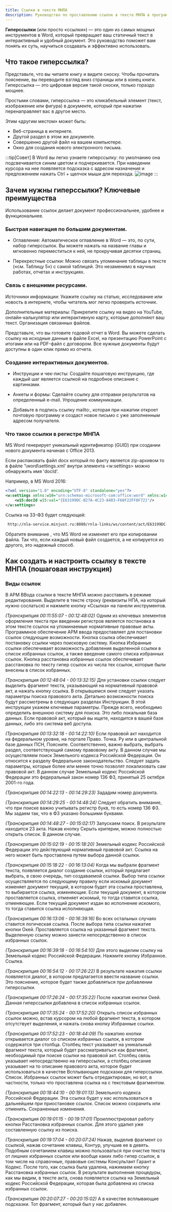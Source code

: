 ```yaml
---
title: Ссылки в тексте МНПА
description: Руководство по проставлению ссылок в тексте МНПА в программе Агент регистра НПА
---
```


**Гиперссылки** (или просто «ссылки») — это один из самых мощных инструментов в Word, который превращает ваш статичный текст в интерактивный и удобный документ. 
Это руководство поможет вам понять их суть, научиться создавать и эффективно использовать.

## Что такое гиперссылка?

Представьте, что вы читаете книгу и видите сноску. Чтобы прочитать пояснение, вы переводите взгляд вниз страницы или в конец книги. Гиперссылка — это цифровая версия такой сноски, только гораздо мощнее.

Простыми словами, гиперссылка — это кликабельный элемент (текст, изображение или фигура) в документе, который при нажатии перенаправляет вас в другое место.

Этим «другим местом» может быть: 
* Веб-страница в интернете.
* Другой раздел в этом же документе.
* Совершенно другой файл на вашем компьютере.
* Окно для создания нового электронного письма.

:::tip[Совет]
В Word вы легко узнаете гиперссылку: по умолчанию она подсвечивается синим цветом и подчеркивается. При наведении курсора на нее появляется подсказка с адресом назначения и предложением нажать Ctrl + щелчок мыши для перехода.
![image](../../assets/1samplelinkword.png)
:::

## Зачем нужны гиперссылки? Ключевые преимущества

Использование ссылок делает документ профессиональнее, удобнее и функциональнее.

### Быстрая навигация по большим документам.

* Оглавление: Автоматическое оглавление в Word — это, по сути, набор гиперссылок. Вы можете нажать на название главы и мгновенно переместиться к ней, не прокручивая десятки страниц.

* Перекрестные ссылки: Можно связать упоминание таблицы в тексте («см. Таблицу 5») с самой таблицей. Это незаменимо в научных работах, отчетах и инструкциях.

### Связь с внешними ресурсами.

Источники информации: Укажите ссылку на статью, исследование или новость в интернете, чтобы читатель мог легко проверить источник.

Дополнительные материалы: Прикрепите ссылку на видео на YouTube, онлайн-калькулятор или интерактивную карту, которые дополняют ваш текст.
Организация связанных файлов.

Представьте, что вы готовите годовой отчет в Word. Вы можете сделать ссылку на исходные данные в файле Excel, на презентацию PowerPoint с итогами или на PDF-файл с договором. Все нужные документы будут доступны в один клик прямо из отчета.

### Создание интерактивных документов.

* Инструкции и чек-листы: Создайте пошаговую инструкцию, где каждый шаг является ссылкой на подробное описание с картинками.

* Анкеты и формы: Сделайте ссылку для отправки результатов на определенный e-mail.
Упрощение коммуникации.

* Добавьте в подпись ссылку mailto:, которая при нажатии откроет почтовую программу и создаст новое письмо с уже заполненным адресом получателя.

### Что такое ссылки в регистре МНПА

MS Word генерирует уникальный идентификатор (GUID) при создании нового документа начиная с Office 2013. 

Если распаковать файл docx который по факту является zip-архивом то в файле '\word\settings.xml' внутри элемента <w:settings> можно обнаружить имя 'docId'.

Например, в MS Word 2016:
```xml
<?xml version="1.0" encoding="UTF-8" standalone="yes"?>
<w:settings xmlns:w10="urn:schemas-microsoft-com:office:word" xmlns:w14="http://schemas.microsoft.com/office/word/2010/wordml" xmlns:w15="http://schemas.microsoft.com/office/word/2012/wordml" xmlns:w16se="http://schemas.microsoft.com/office/word/2015/wordml/symex" mc:Ignorable="w14 w15 w16se">
    <w15:docId w15:val="{E63199DC-B27A-4C23-8403-F68F22FF8F72}"/>
</w:settings>
```


Ссылка на 33-ФЗ будет следующей:
```html
 http://nla-service.minjust.ru:8080/rnla-links/ws/content/act/E63199DC-B27A-4C23-8403-F68F22FF8F72
```


Обратите внимание , что MS Word не изменяет его при копировании файла. Так что, если каждый новый файл создается, а не копируется из другого, это надежный способ.



## Как создать и настроить ссылку в тексте МНПА (пошаговая инструкция) 



### Виды ссылок

В АРМ ВВода ссылки в тексте МНПА можно расставить в режиме редактирования. Выделите в тексте строку (реквизиты НПА, на который нужно сослаться) и нажмите кнопку «Ссылка» на панели инструментов.



*(Транскрипция 00:11:55:07 - 00:12:48:02)*
Одним из ключевых элементов оформления текста при введении регистров является постановка в этом тексте ссылок на упоминаемые нормативные правовые акты. Программное обеспечение АРМ ввода предоставляет для постановки ссылок следующие возможности. Кнопка ссылка обеспечивает постановку ссылки через поисковую систему. Кнопка Избранные ссылки обеспечивает возможность добавления выделенной ссылки в список избранных ссылок, а также введение самого списка избранных ссылок. Кнопка расстановка избранных ссылок обеспечивает расстановка по тексту гипер ссылок из числа тех ссылок, которые были внесены в список избранных.

*(Транскрипция 00:12:48:04 - 00:13:32:15)*
Для установки ссылки следует выделить фрагмент текста, указывающий на нормативный правовой акт, и нажать кнопку ссылка. В открывшемся окне следует указать параметры поиска правового акта. Детально возможности поиска будут рассмотрены в следующих разделах Инструкции. В этой инструкции укажем ключевые параметры. Прежде всего, необходимо определить внешнюю систему для поиска. Это либо локальная база данных. Если правовой акт, который вы ищете, находится в вашей базе данных, либо это система веб доступа.

*(Транскрипция 00:13:32:18 - 00:14:22:10)*
Если правовой акт находится на федеральном уровне, на портале Право. Точка. Ру или в центральной базе данных ПСН, Поясните. Соответственно, важно выбрать, выбрать раздел, соответствующий самому правовому акту. В данном случае мы осуществляем поиск Земельного кодекса Российской Федерации. Он относится к разделу Федеральное законодательство. Следует задать параметры, которые более или менее точно позволят локализовать сам правовой акт. В данном случае Земельный кодекс Российской Федерации это федеральный закон номер 136 ФЗ, принятый 25 октября 2001-го года.

*(Транскрипция 00:14:22:13 - 00:14:29:23)*
Зададим номер документа.

*(Транскрипция 00:14:29:25 - 00:14:48:24)*
Следует обратить внимание, что при поиске важно учитывать регистр букв, то есть номер 136 ФЗ. Мы задаем так, что в ФЗ указано большими буквами.

*(Транскрипция 00:14:48:27 - 00:15:02:17)*
Запускаем поиск. В результате находится 23 акта. Нажав кнопку Скрыть критерии, можно полностью открыть список. В данном случае.

*(Транскрипция 00:15:02:19 - 00:15:18:20)*
Земельный кодекс Российской Федерации это действующий нормативный правовой акт. Ссылка на него может быть проставлена путем выбора данной ссылки.

*(Транскрипция 00:15:18:22 - 00:16:13:04)*
Когда мы выбрали фрагмент текста, появляется диалог создание ссылки, который предлагает выбрать, в свою очередь, тип создаваемой ссылки. Выбор типа ссылки осуществляется по следующему правилу если искомый документ изменяет документ текущий, в котором будет эта ссылка проставлена, то выбирается ссылка, изменяющие. Если текущий документ, в котором проставляется ссылка, отменяет искомый, то тогда ставится ссылка, отменяющее. Если текущий документ издан во исполнение искомого, то тогда ставится ссылка исполняющая.

*(Транскрипция 00:16:13:06 - 00:16:39:16)*
Во всех остальных случаях ставится логическая ссылка. После выбора типа ссылки нажатие кнопки Окей. Проставляется ссылка на указанный фрагмент текста. Выделенную ссылку можно занести непосредственно в список избранных ссылок.

*(Транскрипция 00:16:39:18 - 00:16:54:10)*
Для этого выделим ссылку на Земельный кодекс Российской Федерации. Нажмите кнопку Избранное. Ссылка.

*(Транскрипция 00:16:54:12 - 00:17:26:22)*
В результате нажатия ссылки появляется диалог, в котором предлагается ввести название ссылки. Это пояснение, которое будет также добавляться при добавлении гиперссылки.

*(Транскрипция 00:17:26:24 - 00:17:35:22)*
После нажатия кнопки Окей. Данная гиперссылки добавлена в список избранных ссылок.

*(Транскрипция 00:17:35:24 - 00:17:52:20)*
Открыть список избранных ссылок можно, встав курсором на любой фрагмент текста, в котором отсутствует выделения, и нажать снова кнопку Избранные ссылки.

*(Транскрипция 00:17:52:23 - 00:18:44:09)*
По нажатию кнопки открывается диалог со списком избранных ссылок, в котором содержатся три столбца. Столбец текст указывает на уникальный фрагмент текста, который будет рассматриваться как фрагмент, необходимый при поиске ссылки на правовой акт. Столбец связь указывает непосредственно на гиперссылки, а столбец описание указывает на то описание правового акта, которое будет использоваться в качестве Всплывающие подсказки для гиперссылки. Список. Избранных ссылок может быть отредактирован, но вот, в частности, только что проставлена ссылка на с текстовым фрагментом.

*(Транскрипция 00:18:44:10 - 00:19:01:13)*
Земельного кодекса Российской Федерации. Эта ссылка будет у нас использоваться в дальнейшем при приостановке ссылок. Список можно сохранить или отменить. Сохраненные изменения.

*(Транскрипция 00:19:01:15 - 00:19:17:01)*
Проиллюстрировал работу кнопки Расстановка избранных ссылок. Для этого удалил уже составленную ссылку из поиска.

*(Транскрипция 00:19:17:04 - 00:20:07:24)*
Нажав, выделив фрагмент со ссылкой, нажав сочетание клавиш, Контур, улучшив ее в девять. Подобным сочетанием клавиш можно пользоваться при очистке текста от лишних избранных ссылок или вообще каких либо гипер ссылок, в том числе на справочные, правовые системы Консультант Гарант и Кодекс. После того, как ссылка была удалена, нажимаем кнопку Расстановка избранных ссылок. В результате выполнения процедуры, как мы видим, в тексте акта, снова появляется ссылка на Земельный кодекс Российской Федерации, которая была добавлена из списка избранных ссылок.

*(Транскрипция 00:20:07:27 - 00:20:15:02)*
А в качестве всплывающие подсказки. Тот фрагмент, который был у нас добавлен.